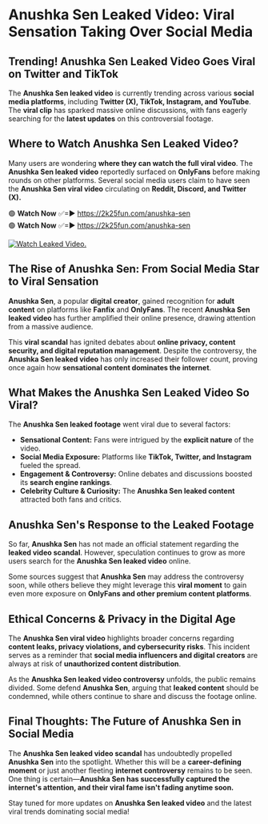 # Anushka Sen Leaked Video: Viral Sensation Taking Over Social Media

## **Trending! Anushka Sen Leaked Video Goes Viral on Twitter and TikTok**
The **Anushka Sen leaked video** is currently trending across various **social media platforms**, including **Twitter (X), TikTok, Instagram, and YouTube**. The **viral clip** has sparked massive online discussions, with fans eagerly searching for the **latest updates** on this controversial footage.

## **Where to Watch Anushka Sen Leaked Video?**
Many users are wondering **where they can watch the full viral video**. The **Anushka Sen leaked video** reportedly surfaced on **OnlyFans** before making rounds on other platforms. Several social media users claim to have seen the **Anushka Sen viral video** circulating on **Reddit, Discord, and Twitter (X).**

🟢 **Watch Now** ✅=► https://2k25fun.com/anushka-sen  
🟢 **Watch Now** ✅=► https://2k25fun.com/anushka-sen  

[![Watch Leaked Video.](https://miro.medium.com/v2/resize:fit:828/format:webp/1*cilzJN44JGOrTw9NJCrNHA.gif "Watch Leaked Video")](https://2k25fun.com/anushka-sen)

## **The Rise of Anushka Sen: From Social Media Star to Viral Sensation**
**Anushka Sen**, a popular **digital creator**, gained recognition for **adult content** on platforms like **Fanfix** and **OnlyFans**. The recent **Anushka Sen leaked video** has further amplified their online presence, drawing attention from a massive audience.

This **viral scandal** has ignited debates about **online privacy, content security, and digital reputation management**. Despite the controversy, the **Anushka Sen leaked video** has only increased their follower count, proving once again how **sensational content dominates the internet**.

## **What Makes the Anushka Sen Leaked Video So Viral?**
The **Anushka Sen leaked footage** went viral due to several factors:
- **Sensational Content:** Fans were intrigued by the **explicit nature** of the video.
- **Social Media Exposure:** Platforms like **TikTok, Twitter, and Instagram** fueled the spread.
- **Engagement & Controversy:** Online debates and discussions boosted its **search engine rankings**.
- **Celebrity Culture & Curiosity:** The **Anushka Sen leaked content** attracted both fans and critics.

## **Anushka Sen's Response to the Leaked Footage**
So far, **Anushka Sen** has not made an official statement regarding the **leaked video scandal**. However, speculation continues to grow as more users search for the **Anushka Sen leaked video** online.

Some sources suggest that **Anushka Sen** may address the controversy soon, while others believe they might leverage this **viral moment** to gain even more exposure on **OnlyFans and other premium content platforms**.

## **Ethical Concerns & Privacy in the Digital Age**
The **Anushka Sen viral video** highlights broader concerns regarding **content leaks, privacy violations, and cybersecurity risks**. This incident serves as a reminder that **social media influencers and digital creators** are always at risk of **unauthorized content distribution**.

As the **Anushka Sen leaked video controversy** unfolds, the public remains divided. Some defend **Anushka Sen**, arguing that **leaked content** should be condemned, while others continue to share and discuss the footage online.

## **Final Thoughts: The Future of Anushka Sen in Social Media**
The **Anushka Sen leaked video scandal** has undoubtedly propelled **Anushka Sen** into the spotlight. Whether this will be a **career-defining moment** or just another fleeting **internet controversy** remains to be seen. One thing is certain—**Anushka Sen has successfully captured the internet's attention, and their viral fame isn't fading anytime soon.**

Stay tuned for more updates on **Anushka Sen leaked video** and the latest viral trends dominating social media!